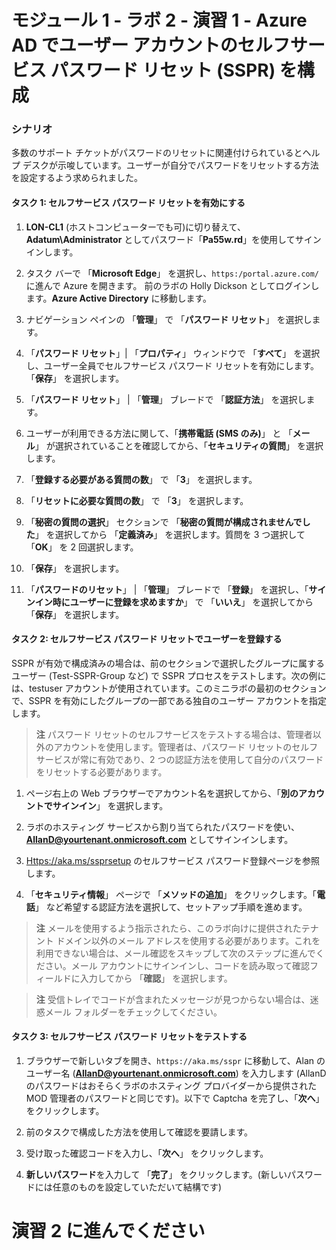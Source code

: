 # モジュール 1 - ラボ 2 - 演習 1 - Azure AD でユーザー アカウントのセルフサービス パスワード リセット (SSPR) を構成


### シナリオ

多数のサポート チケットがパスワードのリセットに関連付けられているとヘルプ デスクが示唆しています。ユーザーが自分でパスワードをリセットする方法を設定するよう求められました。 



#### タスク 1: セルフサービス パスワード リセットを有効にする

1.  **LON-CL1** (ホストコンピューターでも可)に切り替えて、**Adatum\\Administrator** としてパスワード「**Pa55w.rd**」を使用してサインインします。

2.  タスク バーで 「**Microsoft Edge**」 を選択し、`https:/portal.azure.com/` に進んで Azure を開きます。  前のラボの Holly Dickson としてログインします。**Azure Active Directory** に移動します。
    

3.  ナビゲーション ペインの 「**管理**」 で 「**パスワード リセット**」 を選択します。

4.  「**パスワード リセット**」| 「**プロパティ**」 ウィンドウで 「**すべて**」 を選択し、ユーザー全員でセルフサービス パスワード リセットを有効にします。「**保存**」 を選択します。

5.  「**パスワード リセット**」 | 「**管理**」 ブレードで 「**認証方法**」 を選択します。

6.  ユーザーが利用できる方法に関して、「**携帯電話 (SMS のみ)**」 と
    「**メール**」 が選択されていることを確認してから、「**セキュリティの質問**」 を選択します。

7.  「**登録する必要がある質問の数**」 で 「**3**」 を選択します。

8.  「**リセットに必要な質問の数**」 で 「**3**」 を選択します。

9.  「**秘密の質問の選択**」 セクションで 「**秘密の質問が構成されませんでした**」 を選択してから 「**定義済み**」 を選択します。質問を 3 つ選択して 「**OK**」 を 2 回選択します。

10. 「**保存**」 を選択します。

11. 「**パスワードのリセット**」 | 「**管理**」 ブレードで 「**登録**」 を選択し、「**サインイン時にユーザーに登録を求めますか**」 で 「**いいえ**」 を選択してから 「**保存**」 を選択します。

#### タスク 2: セルフサービス パスワード リセットでユーザーを登録する

SSPR が有効で構成済みの場合は、前のセクションで選択したグループに属するユーザー (Test-SSPR-Group など) で SSPR プロセスをテストします。次の例には、testuser アカウントが使用されています。このミニラボの最初のセクションで、SSPR を有効にしたグループの一部である独自のユーザー アカウントを指定します。

>**注**
パスワード リセットのセルフサービスをテストする場合は、管理者以外のアカウントを使用します。管理者は、パスワード リセットのセルフサービスが常に有効であり、2 つの認証方法を使用して自分のパスワードをリセットする必要があります。

1.   ページ右上の Web ブラウザーでアカウント名を選択してから、「**別のアカウントでサインイン**」 を選択します。 

2.  ラボのホスティング サービスから割り当てられたパスワードを使い、**AllanD@yourtenant.onmicrosoft.com** としてサインインします。   

1. [Https://aka.ms/ssprsetup](https://aka.ms/ssprsetup) のセルフサービス パスワード登録ページを参照します。

1. 「**セキュリティ情報**」 ページで 「**メソッドの追加**」 をクリックします。「**電話**」 など希望する認証方法を選択して、セットアップ手順を進めます。

>**注** 
メールを使用するよう指示されたら、このラボ向けに提供されたテナント ドメイン以外のメール アドレスを使用する必要があります。これを利用できない場合は、メール確認をスキップして次のステップに進んでください。メール アカウントにサインインし、コードを読み取って確認フィールドに入力してから 「**確認**」 を選択します。 
    
>**注** 
受信トレイでコードが含まれたメッセージが見つからない場合は、迷惑メール フォルダーをチェックしてください。

#### タスク 3: セルフサービス パスワード リセットをテストする

1. ブラウザーで新しいタブを開き、`https://aka.ms/sspr` に移動して、Alan のユーザー名 (**AllanD@yourtenant.onmicrosoft.com**) を入力します (AllanD のパスワードはおそらくラボのホスティング プロバイダーから提供された MOD 管理者のパスワードと同じです)。以下で Captcha を完了し、「**次へ**」 をクリックします。

1. 前のタスクで構成した方法を使用して確認を要請します。

11. 受け取った確認コードを入力し、「**次へ**」 をクリックします。

12. **新しいパスワード**を入力して 「**完了**」 をクリックします。(新しいパスワードには任意のものを設定していただいて結構です)

# 演習 2 に進んでください
